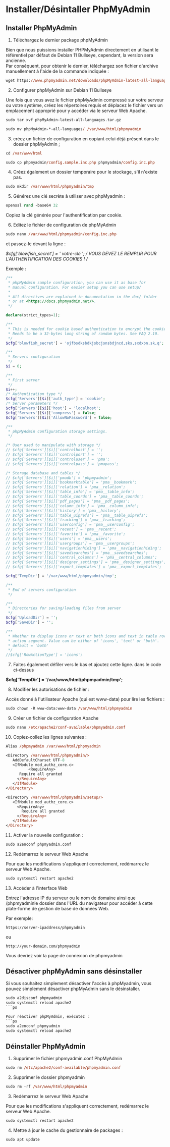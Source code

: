 # Installer/Désintaller PhpMyAdmin

## Installer PhpMyAdmin

1. Téléchargez le dernier package phpMyAdmin

Bien que nous puissions installer PHPMyAdmin directement en utilisant le référentiel par défaut de Debian 11 Bullseye, cependant, la version sera ancienne. <br>
Par conséquent, pour obtenir le dernier, téléchargez son fichier d'archive manuellement à l'aide de la commande indiquée :

```ps
wget https://www.phpmyadmin.net/downloads/phpMyAdmin-latest-all-languages.tar.gz
```

2. Configurer phpMyAdmin sur Debian 11 Bullseye

Une fois que vous avez le fichier phpMyAdmin compressé sur votre serveur ou votre système, créez les répertoires requis et déplacez le fichier vers un emplacement approprié pour y accéder via le serveur Web Apache.

```ps
sudo tar xvf phpMyAdmin-latest-all-languages.tar.gz

sudo mv phpMyAdmin-*-all-languages/ /var/www/html/phpmyadmin
```

3. créez un fichier de configuration en copiant celui déjà présent dans le dossier phpMyAdmin ;

```ps
cd /var/www/html

sudo cp phpmyadmin/config.sample.inc.php phpmyadmin/config.inc.php
```

4. Créez également un dossier temporaire pour le stockage, s'il n'existe pas.

```ps
sudo mkdir /var/www/html/phpmyadmin/tmp
```

5. Générez une clé secrète à utiliser avec phpMyadmin :

```ps
openssl rand -base64 32
```

Copiez la clé générée pour l'authentification par cookie.

6. Editez le fichier de configuration de phpMyAdmin

```ps
sudo nano /var/www/html/phpmyadmin/config.inc.php
```

et passez-le devant la ligne :

**$cfg['blowfish_secret'] = ' votre-clé '; /* VOUS DEVEZ LE REMPLIR POUR L'AUTHENTIFICATION DES COOKIES ! */**

Exemple : 
```php
/**
 * phpMyAdmin sample configuration, you can use it as base for
 * manual configuration. For easier setup you can use setup/
 *
 * All directives are explained in documentation in the doc/ folder
 * or at <https://docs.phpmyadmin.net/>.
 */

declare(strict_types=1);

/**
 * This is needed for cookie based authentication to encrypt the cookie.
 * Needs to be a 32-bytes long string of random bytes. See FAQ 2.10.
 */
$cfg['blowfish_secret'] = 'ojfbsdksbdkjsbcjsnsbdjncd,sks,sxdxbn,sk,q'; /* YOU MUST FILL IN THIS FOR COOKIE AUTH! */

/**
 * Servers configuration
 */
$i = 0;

/**
 * First server
 */
$i++;
/* Authentication type */
$cfg['Servers'][$i]['auth_type'] = 'cookie';
/* Server parameters */
$cfg['Servers'][$i]['host'] = 'localhost';
$cfg['Servers'][$i]['compress'] = false;
$cfg['Servers'][$i]['AllowNoPassword'] = false;

/**
 * phpMyAdmin configuration storage settings.
 */

/* User used to manipulate with storage */
// $cfg['Servers'][$i]['controlhost'] = '';
// $cfg['Servers'][$i]['controlport'] = '';
// $cfg['Servers'][$i]['controluser'] = 'pma';
// $cfg['Servers'][$i]['controlpass'] = 'pmapass';

/* Storage database and tables */
// $cfg['Servers'][$i]['pmadb'] = 'phpmyadmin';
// $cfg['Servers'][$i]['bookmarktable'] = 'pma__bookmark';
// $cfg['Servers'][$i]['relation'] = 'pma__relation';
// $cfg['Servers'][$i]['table_info'] = 'pma__table_info';
// $cfg['Servers'][$i]['table_coords'] = 'pma__table_coords';
// $cfg['Servers'][$i]['pdf_pages'] = 'pma__pdf_pages';
// $cfg['Servers'][$i]['column_info'] = 'pma__column_info';
// $cfg['Servers'][$i]['history'] = 'pma__history';
// $cfg['Servers'][$i]['table_uiprefs'] = 'pma__table_uiprefs';
// $cfg['Servers'][$i]['tracking'] = 'pma__tracking';
// $cfg['Servers'][$i]['userconfig'] = 'pma__userconfig';
// $cfg['Servers'][$i]['recent'] = 'pma__recent';
// $cfg['Servers'][$i]['favorite'] = 'pma__favorite';
// $cfg['Servers'][$i]['users'] = 'pma__users';
// $cfg['Servers'][$i]['usergroups'] = 'pma__usergroups';
// $cfg['Servers'][$i]['navigationhiding'] = 'pma__navigationhiding';
// $cfg['Servers'][$i]['savedsearches'] = 'pma__savedsearches';
// $cfg['Servers'][$i]['central_columns'] = 'pma__central_columns';
// $cfg['Servers'][$i]['designer_settings'] = 'pma__designer_settings';
// $cfg['Servers'][$i]['export_templates'] = 'pma__export_templates';

$cfg['TempDir'] = '/var/www/html/phpmyadmin/tmp';

/**
 * End of servers configuration
 */

/**
 * Directories for saving/loading files from server
 */
$cfg['UploadDir'] = '';
$cfg['SaveDir'] = '';

/**
 * Whether to display icons or text or both icons and text in table row
 * action segment. Value can be either of 'icons', 'text' or 'both'.
 * default = 'both'
 */
//$cfg['RowActionType'] = 'icons';

```

7. Faites également défiler vers le bas et ajoutez cette ligne. dans le code ci-dessus

**$cfg['TempDir'] = '/var/www/html/phpmyadmin/tmp';**

8. Modifier les autorisations de fichier :

Accès donné à l'utilisateur Apache (qui est www-data) pour lire les fichiers :

```ps
sudo chown -R www-data:www-data /var/www/html/phpmyadmin
```

9. Créer un fichier de configuration Apache

```ps
sudo nano /etc/apache2/conf-available/phpmyadmin.conf
```

10. Copiez-collez les lignes suivantes :

```ps
Alias /phpmyadmin /var/www/html/phpmyadmin

<Directory /var/www/html/phpmyadmin/>
   AddDefaultCharset UTF-8
   <IfModule mod_authz_core.c>
          <RequireAny>
      Require all granted
     </RequireAny>
   </IfModule>
</Directory>

<Directory /var/www/html/phpmyadmin/setup/>
   <IfModule mod_authz_core.c>
     <RequireAny>
       Require all granted
     </RequireAny>
   </IfModule>
</Directory>
```

11. Activer la nouvelle configuration :

```ps
sudo a2enconf phpmyadmin.conf
```

12. Redémarrez le serveur Web Apache

Pour que les modifications s'appliquent correctement, redémarrez le serveur Web Apache.
```ps
sudo systemctl restart apache2
```

13.  Accéder à l'interface Web

Entrez l'adresse IP du serveur ou le nom de domaine ainsi que /phpmyadminle dossier dans l'URL du navigateur pour accéder à cette plate-forme de gestion de base de données Web.

Par exemple:

`https://server-ipaddress/phpmyadmin`

ou

`http://your-domain.com/phpmyadmin`

Vous devriez voir la page de connexion de phpmyadmin

## Désactiver phpMyAdmin sans désinstaller

Si vous souhaitez simplement désactiver l'accès à phpMyadmin, vous pouvez simplement désactiver phpMyAdmin sans le désinstaller.
```ps
sudo a2disconf phpmyadmin
sudo systemctl reload apache2
```ps

Pour réactiver phpMyAdmin, exécutez :
```ps
sudo a2enconf phpmyadmin
sudo systemctl reload apache2
```

## Déinstaller PhpMyAdmin

1. Supprimer le fichier phpmyadmin.conf PhpMyAdmin

```ps
sudo rm /etc/apache2/conf-available/phpmyadmin.conf
```

2. Supprimer le dossier phpmyadmin

```ps
sudo rm -rf /var/www/html/phpmyadmin
```

3. Redémarrez le serveur Web Apache

Pour que les modifications s'appliquent correctement, redémarrez le serveur Web Apache.
```ps
sudo systemctl restart apache2
```

4. Mettre à jour le cache du gestionnaire de packages :
```ps
sudo apt update
```